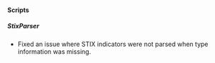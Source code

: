 
#### Scripts

##### StixParser

- Fixed an issue where STIX indicators were not parsed when type information was missing.
